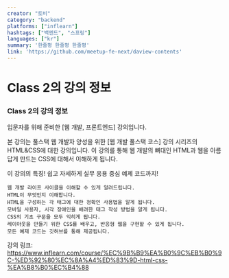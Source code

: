 ```yaml
---
creator: "토비"
category: "backend"
platforms: ["inflearn"]
hashtags: ["백엔드", "스프링"]
languages: ["kr"]
summary: '한줄평 한줄평 한줄평'
link: 'https://github.com/meetup-fe-next/daview-contents'
---
```


# Class 2의 강의 정보

### Class 2의 강의 정보

입문자를 위해 준비한
[웹 개발, 프론트엔드] 강의입니다.

본 강의는 풀스택 웹 개발자 양성을 위한 [웹 개발 풀스택 코스] 강의 시리즈의 HTML&CSS에 대한 강의입니다. 이 강의를 통해 웹 개발의 뼈대인 HTML과 웹을 아름답게 만드는 CSS에 대해서 이해하게 됩니다.

이 강의의 특징!
쉽고 자세하게
실무 응용 중심
예제 코드까지!

    웹 개발 라이프 사이클을 이해할 수 있게 알려드립니다.
    HTML이 무엇인지 이해합니다.
    HTML을 구성하는 각 태그에 대한 정확인 사용법을 알게 됩니다.
    모바일 사용자, 시각 장애인을 배려한 태그 작성 방법을 알게 됩니다.
    CSS의 기초 구문을 모두 익히게 됩니다.
    레이아웃을 만들기 위한 CSS를 배우고, 반응형 웹을 구현할 수 있게 됩니다.
    모든 예제 코드는 깃허브를 통해 제공됩니다.

강의 링크: https://www.inflearn.com/course/%EC%9B%B9%EA%B0%9C%EB%B0%9C-%ED%92%80%EC%8A%A4%ED%83%9D-html-css-%EA%B8%B0%EC%B4%88
